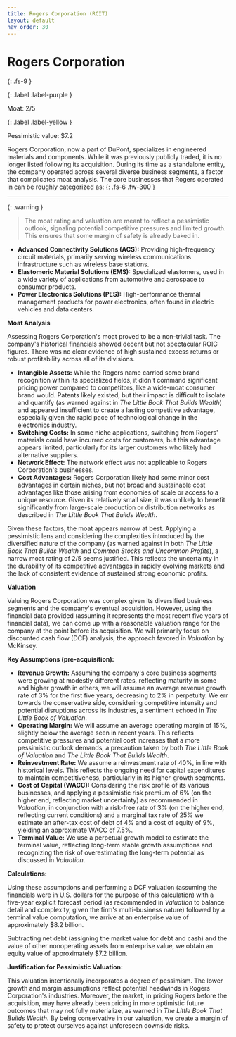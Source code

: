 ```yaml
---
title: Rogers Corporation (RCIT)
layout: default
nav_order: 30
---
```


# Rogers Corporation
{: .fs-9 }

{: .label .label-purple }

Moat: 2/5

{: .label .label-yellow }

Pessimistic value: $7.2

Rogers Corporation, now a part of DuPont, specializes in engineered materials and components. While it was previously publicly traded, it is no longer listed following its acquisition.  During its time as a standalone entity, the company operated across several diverse business segments, a factor that complicates moat analysis. The core businesses that Rogers operated in can be roughly categorized as:
{: .fs-6 .fw-300 }

---

{: .warning } 
>The moat rating and valuation are meant to reflect a pessimistic outlook, signaling potential competitive pressures and limited growth. This ensures that some margin of safety is already baked in.
* **Advanced Connectivity Solutions (ACS):** Providing high-frequency circuit materials, primarily serving wireless communications infrastructure such as wireless base stations. 
* **Elastomeric Material Solutions (EMS):** Specialized elastomers, used in a wide variety of applications from automotive and aerospace to consumer products.
* **Power Electronics Solutions (PES):**  High-performance thermal management products for power electronics, often found in electric vehicles and data centers.

**Moat Analysis**

Assessing Rogers Corporation's moat proved to be a non-trivial task. The company's historical financials showed decent but not spectacular ROIC figures. There was no clear evidence of high sustained excess returns or robust profitability across all of its divisions.

* **Intangible Assets:** While the Rogers name carried some brand recognition within its specialized fields, it didn't command significant pricing power compared to competitors, like a wide-moat consumer brand would. Patents likely existed, but their impact is difficult to isolate and quantify (as warned against in *The Little Book That Builds Wealth*) and appeared insufficient to create a lasting competitive advantage, especially given the rapid pace of technological change in the electronics industry.
* **Switching Costs:** In some niche applications, switching from Rogers' materials could have incurred costs for customers, but this advantage appears limited, particularly for its larger customers who likely had alternative suppliers.
* **Network Effect:** The network effect was not applicable to Rogers Corporation's businesses.
* **Cost Advantages:**  Rogers Corporation likely had some minor cost advantages in certain niches, but not broad and sustainable cost advantages like those arising from economies of scale or access to a unique resource. Given its relatively small size, it was unlikely to benefit significantly from large-scale production or distribution networks as described in *The Little Book That Builds Wealth*.

Given these factors, the moat appears narrow at best. Applying a pessimistic lens and considering the complexities introduced by the diversified nature of the company (as warned against in both *The Little Book That Builds Wealth* and *Common Stocks and Uncommon Profits*), a narrow moat rating of 2/5 seems justified. This reflects the uncertainty in the durability of its competitive advantages in rapidly evolving markets and the lack of consistent evidence of sustained strong economic profits.


**Valuation**

Valuing Rogers Corporation was complex given its diversified business segments and the company's eventual acquisition. However, using the financial data provided (assuming it represents the most recent five years of financial data), we can come up with a reasonable valuation range for the company at the point before its acquisition. We will primarily focus on discounted cash flow (DCF) analysis, the approach favored in *Valuation* by McKinsey. 

**Key Assumptions (pre-acquisition):**

* **Revenue Growth:** Assuming the company's core business segments were growing at modestly different rates, reflecting maturity in some and higher growth in others, we will assume an average revenue growth rate of 3% for the first five years, decreasing to 2% in perpetuity. We err towards the conservative side, considering competitive intensity and potential disruptions across its industries, a sentiment echoed in *The Little Book of Valuation*.
* **Operating Margin:** We will assume an average operating margin of 15%, slightly below the average seen in recent years. This reflects competitive pressures and potential cost increases that a more pessimistic outlook demands, a precaution taken by both *The Little Book of Valuation* and *The Little Book That Builds Wealth*.
* **Reinvestment Rate:** We assume a reinvestment rate of 40%, in line with historical levels. This reflects the ongoing need for capital expenditures to maintain competitiveness, particularly in its higher-growth segments. 
* **Cost of Capital (WACC):** Considering the risk profile of its various businesses, and applying a pessimistic risk premium of 6% (on the higher end, reflecting market uncertainty) as recommended in *Valuation*, in conjunction with a risk-free rate of 3% (on the higher end, reflecting current conditions)  and a marginal tax rate of 25% we estimate an after-tax cost of debt of 4% and a cost of equity of 9%, yielding an approximate WACC of 7.5%.
* **Terminal Value:** We use a perpetual growth model to estimate the terminal value, reflecting long-term stable growth assumptions and recognizing the risk of overestimating the long-term potential as discussed in *Valuation*.

**Calculations:**

Using these assumptions and performing a DCF valuation (assuming the financials were in U.S. dollars for the purpose of this calculation) with a five-year explicit forecast period (as recommended in *Valuation* to balance detail and complexity, given the firm's multi-business nature) followed by a terminal value computation, we arrive at an enterprise value of approximately $8.2 billion. 

Subtracting net debt (assigning the market value for debt and cash) and the value of other nonoperating assets from enterprise value, we obtain an equity value of approximately $7.2 billion. 

**Justification for Pessimistic Valuation:**

This valuation intentionally incorporates a degree of pessimism. The lower growth and margin assumptions reflect potential headwinds in Rogers Corporation's industries. Moreover, the market, in pricing Rogers before the acquisition, may have already been pricing in more optimistic future outcomes that may not fully materialize, as warned in *The Little Book That Builds Wealth*. By being conservative in our valuation, we create a margin of safety to protect ourselves against unforeseen downside risks.